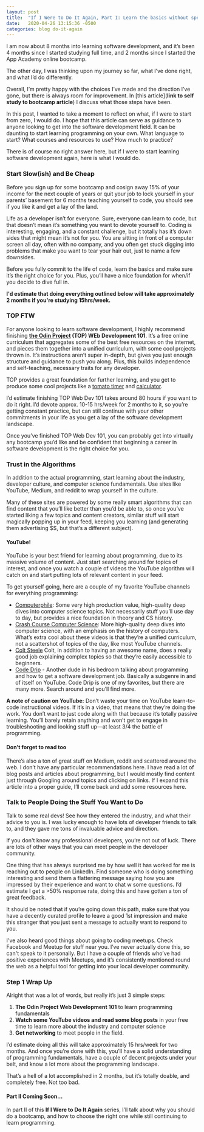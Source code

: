 ```yaml
---
layout: post
title:  "If I Were to Do It Again, Part I: Learn the basics without spending a dime"
date:   2020-04-26 13:15:36 -0500
categories: blog do-it-again
---
```

I am now about 8 months into learning software development, and it’s been 4 months since I started studying full time, and 2 months since I started the App Academy online bootcamp. 
 
The other day, I was thinking upon my journey so far, what I’ve done right, and what I’d do differently. 
 
Overall, I’m pretty happy with the choices I’ve made and the direction I’ve gone, but there is always room for improvement. In [this article](**link to self study to bootcamp article**) I discuss what those steps have been. 
 
In this post, I wanted to take a moment to reflect on what, if I were to start from zero, I would do. I hope that this article can serve as guidance to anyone looking to get into the software development field. It can be daunting to start learning programming on your own. What language to start? What courses and resources to use? How much to practice?
 
There is of course no right answer here, but if I were to start learning software development again, here is what I would do. 
 
### Start Slow(ish) and Be Cheap 
Before you sign up for some bootcamp and cosign away 15% of your income for the next couple of years or quit your job to lock yourself in your parents’ basement for 6 months teaching yourself to code, you should see if you like it and get a lay of the land. 
 
Life as a developer isn’t for everyone. Sure, everyone can learn to code, but that doesn’t mean it’s something you want to devote yourself to. Coding is interesting, engaging, and a constant challenge, but it totally has it’s down sides that might mean it’s not for you. You are sitting in front of a computer screen all day, often with no company, and you often get stuck digging into problems that make you want to tear your hair out, just to name a few downsides. 
 
Before you fully commit to the life of code, learn the basics and make sure it’s the right choice for you. Plus, you’ll have a nice foundation for when/if you decide to dive full in.

**I'd estimate that doing everything outlined below will take approximately 2 months if you're studying 15hrs/week.**
 
### TOP FTW 
For anyone looking to learn software development, I highly recommend finishing **[the Odin Project](https://theodinproject.com) (TOP) WEb Development 101**. It’s a free online curriculum that aggregates some of the best free resources on the internet, and pieces them together into a unified curriculum, with some cool projects thrown in. It’s instructions aren’t super in-depth, but gives you just enough structure and guidance to push you along. Plus, this builds independence and self-teaching, necessary traits for any developer.
 
TOP provides a great foundation for further learning, and you get to produce some cool projects like a [tomato timer](https://bpmutter.github.io/tomato-timer/) and [calculator](https://bpmutter.github.io/calculator/).
 
I’d estimate finishing TOP Web Dev 101 takes around 80 hours if you want to do it right. I’d devote approx. 10-15 hrs/week for 2 months to it, so you’re getting constant practice, but can still continue with your other commitments in your life as you get a lay of the software development landscape. 
 
Once you’ve finished TOP Web Dev 101, you can probably get into virtually any bootcamp you’d like and be confident that beginning a career in software development is the right choice for you.
 
### Trust in the Algorithms
In addition to the actual programming, start learning about the industry, developer culture, and computer science fundamentals. Use sites like YouTube, Medium, and reddit to wrap yourself in the culture.
 
Many of these sites are powered by some really smart algorithms that can find content that you’ll like better than you’d be able to, so once you’ve started liking a few topics and content creators, similar stuff will start magically popping up in your feed, keeping you learning (and generating them advertising $$, but that’s a different subject). 
 
#### YouTube!
YouTube is your best friend for learning about programming, due to its massive volume of content. Just start searching around for topics of interest, and once you watch a couple of videos the YouTube algorithm will catch on and start putting lots of relevant content in your feed. 
 
To get yourself going, here are a couple of my favorite YouTube channels for everything programming:
- [Computerphile](https://www.youtube.com/channel/UC9-y-6csu5WGm29I7JiwpnA): Some very high production value, high-quality deep dives into computer science topics. Not necessarily stuff you’ll use day to day, but provides a nice foundation in theory and CS history. 
- [Crash Course Computer Science](https://www.youtube.com/watch?v=O5nskjZ_GoI&list=PL8dPuuaLjXtNlUrzyH5r6jN9ulIgZBpdo&index=2): More high-quality deep dives into computer science, with an emphasis on the history of computers. What’s extra cool about these videos is that they’re a unified curriculum, not a scattershot of topics of the day, like most YouTube channels.
- [Colt Steele](https://www.youtube.com/channel/UCrqAGUPPMOdo0jfQ6grikZw) Colt, in addition to having an awesome name, does a really good job explaining complex topics so that they’re easily accessible to beginners. 
- [Code Drip](https://www.youtube.com/channel/UCRLEADhMcb8WUdnQ5_Alk7g) - Another dude in his bedroom talking about programming and how to get a software development job. Basically a subgenre in and of itself on YouTube. Code Drip is one of my favorites, but there are many more. Search around and you’ll find more. 
 
**A note of caution on YouTube:** Don’t waste your time on YouTube learn-to-code instructional videos. If it’s in a video, that means that they’re doing the work. You don’t want to just code along with that because it’s totally passive learning. You’ll barely retain anything and won’t get to engage in troubleshooting and looking stuff up—at least 3/4 the battle of programming. 
 
#### Don’t forget to read too 
There’s also a ton of great stuff on Medium, reddit and scattered around the web. I don’t have any particular recommendations here. I have read a lot of blog posts and articles about programming, but I would mostly find content just through Googling around topics and clicking on links. If I expand this article into a proper guide, I’ll come back and add some resources here. 
 
### Talk to People Doing the Stuff You Want to Do
 Talk to some real devs! See how they entered the industry, and what their advice to you is. I was lucky enough to have lots of developer friends to talk to, and they gave me tons of invaluable advice and direction.
 
If you don't know any professional developers, you’re not out of luck. There are lots of other ways that you can meet people in the developer community.
 
One thing that has always surprised me by how well it has worked for me is reaching out to people on LinkedIn. Find someone who is doing something interesting and send them a flattering message saying how you are impressed by their experience and want to chat w some questions. I’d estimate I get a >50% response rate, doing this and have gotten a ton of great feedback. 
 
It should be noted that if you’re going down this path, make sure that you have a decently curated profile to leave a good 1st impression and make this stranger that you just sent a message to actually want to respond to you. 
 
I've also heard good things about going to coding meetups. Check Facebook and Meetup for stuff near you. I’ve never actually done this, so can't speak to it personally. But I have a couple of friends who’ve had positive experiences with Meetups, and it’s consistently mentioned round the web as a helpful tool for getting into your local developer community.
 
### Step 1 Wrap Up
Alright that was a lot of words, but really it’s just 3 simple steps:
1. **The Odin Project Web Development 101** to learn programming fundamentals
2. **Watch some YouTube videos and read some blog posts** in your free time to learn more about the industry and computer science
3. **Get networking** to meet people in the field.
 
I’d estimate doing all this will take approximately 15 hrs/week for two months. And once you’re done with this, you’ll have a solid understanding of programming fundamentals, have a couple of decent projects under your belt, and know a lot more about the programming landscape. 
 
That’s a hell of a lot accomplished in 2 months, but it’s totally doable, and completely free. Not too bad. 
 
#### Part II Coming Soon...
In part II of this **If I Were to Do It Again** series, I’ll talk about why you should do a bootcamp, and how to choose the right one while still continuing to learn programming.
